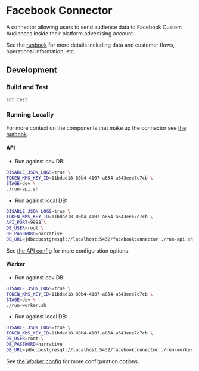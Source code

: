 # Facebook Connector

A connector allowing users to send audience data to Facebook Custom Audiences inside their platform advertising account.

See the [runbook](./runbook.md) for more details including data and customer flows, operational information, etc.

## Development

### Build and Test

```bash
sbt test
```

### Running Locally

For more context on the components that make up the connector see [the runbook](./runbook.md).

#### API

- Run against dev DB:

```bash
DISABLE_JSON_LOGS=true \
TOKEN_KMS_KEY_ID=11bdad18-80b4-4107-a854-a643eee7c7cb \
STAGE=dev \
./run-api.sh
```

- Run against local DB:

```bash
DISABLE_JSON_LOGS=true \
TOKEN_KMS_KEY_ID=11bdad18-80b4-4107-a854-a643eee7c7cb \
API_PORT=9998 \
DB_USER=root \
DB_PASSWORD=narrative
DB_URL=jdbc:postgresql://localhost:5432/facebookconnector ./run-api.sh
```

See [the API config](./api/src/main/scala/io/narrative/connectors/facebook/Config.scala) for more configuration options.

#### Worker

- Run against dev DB:

```bash
DISABLE_JSON_LOGS=true \
TOKEN_KMS_KEY_ID=11bdad18-80b4-4107-a854-a643eee7c7cb \
STAGE=dev \
./run-worker.sh
```

- Run against local DB:

```bash
DISABLE_JSON_LOGS=true \
TOKEN_KMS_KEY_ID=11bdad18-80b4-4107-a854-a643eee7c7cb \
DB_USER=root \
DB_PASSWORD=narrative
DB_URL=jdbc:postgresql://localhost:5432/facebookconnector ./run-worker.sh
```

See [the Worker config](./worker/src/main/scala/io/narrative/connectors/facebook/Config.scala) for more configuration options.